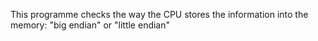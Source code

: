 This programme checks the way the CPU stores the information into the memory:
 "big endian" or "little endian"
